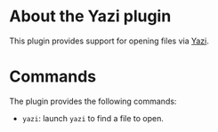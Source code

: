 # About the Yazi plugin

This plugin provides support for opening files via [Yazi](https://github.com/sxyazi/yazi).

# Commands

The plugin provides the following commands:

* `yazi`: launch `yazi` to find a file to open.
